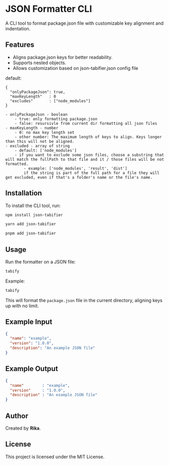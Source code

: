 # JSON Formatter CLI

A CLI tool to format package.json file with customizable key alignment and indentation.

## Features

- Aligns package.json keys for better readability.
- Supports nested objects.
- Allows customization based on  json-tabifier.json config file

default:
```
{
  "onlyPackageJson": true,
  "maxKeyLength"   : 0
  "excludes"       : ["node_modules"]
}

```
    - onlyPackageJson - boolean
        - true: only formatting package.json
        - false: resursivle from current dir formatting all json files
    - maxKeyLength - number
        - 0: no max key length set
        - other number: The maximum length of keys to align. Keys longer than this will not be aligned.
    - excluded - array of string
        - default: ['node_modules']
        - if you want to exclude some json files, choose a substring that will match the fullPath to that file and it / those files will be not formatted.
            - example: ['node_modules', 'result', 'dist'] 
            if the string is part of the full path for a file they will get excluded, even if that's a folder's name or the file's name.

## Installation

To install the CLI tool, run:

```bash
npm install json-tabifier
```

```bash
yarn add json-tabifier
```

```bash
pnpm add json-tabifier
```

## Usage

Run the formatter on a JSON file:

```bash
tabify
```

Example:

```bash
tabify
```

This will format the `package.json` file in the current directory, aligning keys up with no limit.


## Example Input

```json
{
  "name": "example",
  "version": "1.0.0",
  "description": "An example JSON file"
}
```

## Example Output

```json
{
  "name"        : "example",
  "version"     : "1.0.0",
  "description" : "An example JSON file"
}
```

## Author

Created by **Rika**.

## License

This project is licensed under the MIT License.
